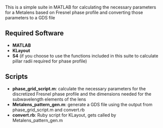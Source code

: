 This is a simple suite in MATLAB for calculating the necessary parameters for a Metalens based on Fresnel phase profile and converting those parameters to a GDS file

## Required Software

-	**MATLAB**
-	**KLayout**
-	**S4** (if you choose to use the functions included in this suite to calculate pillar radii required for phase profile)

## Scripts

-	**phase\_grid\_script.m**: calculate the necessary parameters for the discretized Fresnel phase profile and the dimensions needed for the subwavelength elements of the lens
-	**Metalens\_pattern\_gen.m**: generate a GDS file using the output from phase\_grid\_script.m and convert.rb
-	**convert.rb**: Ruby script for KLayout, gets called by Metalens\_pattern\_gen.m
